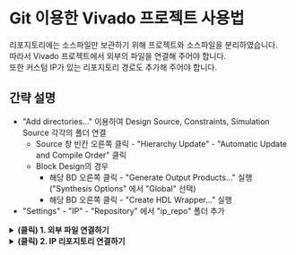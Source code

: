 # Git 이용한 Vivado 프로젝트 사용법
리포지토리에는 소스파일만 보관하기 위해 프로젝트와 소스파일을 분리하였습니다.  
따라서 Vivado 프로젝트에서 외부의 파일을 연결해 주어야 합니다.  
또한 커스텀 IP가 있는 리포지토리 경로도 추가해 주어야 합니다.  

## 간략 설명
* "Add directories..." 이용하여 Design Source, Constraints, Simulation Source 각각의 폴더 연결
    * Source 창 빈칸 오른쪽 클릭 - "Hierarchy Update" - "Automatic Update and Compile Order" 클릭
    * Block Design의 경우
        * 해당 BD 오른쪽 클릭 - "Generate Output Products..." 실행 ("Synthesis Options" 에서 "Global" 선택)
        * 해당 BD 오른쪽 클릭 - "Create HDL Wrapper..." 실행
* "Settings" - "IP" - "Repository" 에서 "ip_repo" 폴더 추가

<details>
<summary><b>(클릭) 1. 외부 파일 연결하기</b></summary>

#### 1-1. 원하는 비바도 프로젝트 생성 또는 이미 생성된 프로젝트 열기

#### 1-2. 비바도 왼쪽의 "Add Sources" 클릭
<img alt="Vivado Link File Tutorial Step 1" src = "/README_img/vivado_linkfile_tutorial_1.png" height="320"/>

#### 1-3. "Add or create design sources" 선택 후 "Next" 클릭
<img alt="Vivado Link File Tutorial Step 2" src = "/README_img/vivado_linkfile_tutorial_2.png" height="320"/>

#### 1-4. "Add Files" 클릭
<img alt="Vivado Link File Tutorial Step 3" src = "/README_img/vivado_linkfile_tutorial_3.png" height="320"/>

#### 1-5. 리포지토리 내의 소스 파일 선택 후 "OK" 클릭
Block Design의 경우에는 .bd 파일 선택 <br>
Verilog 파일의 경우에는 .v 파일 선택 <br><br>
<img alt="Vivado Link File Tutorial Step 4" src = "/README_img/vivado_linkfile_tutorial_4.png" height="320"/>

#### 1-6. "Copy sources into project" 체크 해제 후 "Finish" 클릭
**중요함: 해당 체크 박스를 해제해야만 리포지토리 내의 파일을 직접 사용함**<br><br>
<img alt="Vivado Link File Tutorial Step 5" src = "/README_img/vivado_linkfile_tutorial_5.png" height="320"/>

<br><br>
위 작업 후에 Vivado 프로젝트와 소스파일이 별도로 관리됩니다.

</details>

<details>
<summary><b>(클릭) 2. IP 리포지토리 연결하기</b></summary>

#### 2-1. 프로젝트 왼편의 "Settings" 클릭
<img alt="Vivado Link Repo Tutorial Step 5" src = "/README_img/vivado_linkrepo_tutorial_1.png" height="320"/>

#### 2-2. "Project Settings" -> "IP" 옆 ">" 클릭하여 목록 확장
<img alt="Vivado Link Repo Tutorial Step 5" src = "/README_img/vivado_linkrepo_tutorial_2.png" height="320"/>

#### 2-3. "Project Settings" -> "IP" -> "Repository" 클릭
<img alt="Vivado Link Repo Tutorial Step 5" src = "/README_img/vivado_linkrepo_tutorial_3.png" height="320"/>

#### 2-4. "IP Repositories" 밑 "+" 클릭
<img alt="Vivado Link Repo Tutorial Step 5" src = "/README_img/vivado_linkrepo_tutorial_4.png" height="320"/>

#### 2-5. Git 리포지토리 내부의 "ip_repo" 폴더 찾아서 선택 뒤 "Select" 클릭
<img alt="Vivado Link Repo Tutorial Step 5" src = "/README_img/vivado_linkrepo_tutorial_5.png" height="320"/>

#### 2-6. 리포지토리 추가 확인 후 "OK" 클릭
<img alt="Vivado Link Repo Tutorial Step 5" src = "/README_img/vivado_linkrepo_tutorial_6.png" height="320"/>

#### 2-7. 리포지토리 경로 확인 후 "OK" 클릭
<img alt="Vivado Link Repo Tutorial Step 5" src = "/README_img/vivado_linkrepo_tutorial_7.png" height="320"/>

위 작업 후에 Vivado 프로젝트에 IP 리포지토리 경로가 추가됩니다.

</details>